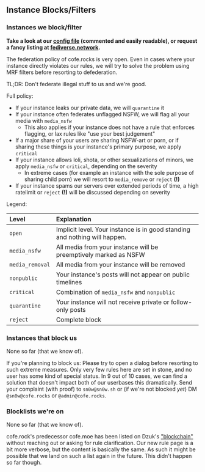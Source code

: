 ## Instance Blocks/Filters

### Instances we block/filter

**Take a look at our [config file](/hosted/pleroma/src/branch/master/custom.d/config/MRF.exs) (commented and easily readable), or request a fancy listing at [fediverse.network](https://fediverse.network/cofe.rocks/federation).**

The federation policy of cofe.rocks is very open.
Even in cases where your instance directly violates our rules,
we will try to solve the problem using MRF filters before resorting to defederation.

TL;DR: Don't federate illegal stuff to us and we're good.

Full policy:

- If your instance leaks our private data, we will `quarantine` it
- If your instance often federates unflagged NSFW, we will flag all your media with `media_nsfw`
    - This also applies if your instance does not have a rule that enforces flagging, or lax rules like "use your best judgement"
- If a major share of your users are sharing NSFW-art or porn, or if sharing these things is your instance's primary purpose, we apply `critical`
- If your instance allows loli, shota, or other sexualizations of minors, we apply `media_nsfw` or `critical`, depending on the severity
    - In extreme cases (for example an instance with the sole purpose of sharing child porn) we will resort to `media_remove` or `reject` **(!)**
- If your instance spams our servers over extended periods of time, a high ratelimit or `reject` **(!)** will be discussed depending on severity

Legend:

| Level | Explanation |
|:------|:------------|
| `open` | Implicit level. Your instance is in good standing and nothing will happen. |
| `media_nsfw` | All media from your instance will be preemptively marked as NSFW |
| `media_removal` | All media from your instance will be removed |
| `nonpublic` | Your instance's posts will not appear on public timelines |
| `critical` | Combination of `media_nsfw` and `nonpublic` |
| `quarantine` | Your instance will not receive private or follow-only posts |
| `reject` | Complete block |

### Instances that block us

None so far (that we know of).

If you're planning to block us:
Please try to open a dialog before resorting to such extreme measures.
Only very few rules here are set in stone, and no user has some kind of special status.
In 9 out of 10 cases, we can find a solution that doesn't impact both of our userbases this dramatically.
Send your complaint (with proof) to `sn0w@sn0w.sh` or (if we're not blocked *yet*) DM `@sn0w@cofe.rocks` or `@admin@cofe.rocks`.

### Blocklists we're on

None so far (that we know of).

cofe.rock's predecessor cofe.moe has been listed on Dzuk's ["blockchain"](https://github.com/dzuk-mutant/blockchain/blob/master/list/instances/cofe_moe/cofe_moe.md) without reaching out or asking for rule clarification. Our new rule page is a bit more verbose, but the content is basically the same. As such it might be possible that we land on such a list again in the future. This didn't happen so far though.
